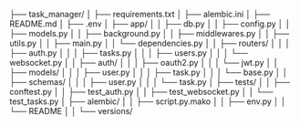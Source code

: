 ├── task_manager/
│   ├── requirements.txt
│   ├── alembic.ini
│   ├── README.md
│   ├── .env
│   ├── app/
│   │   ├── db.py
│   │   ├── config.py
│   │   ├── models.py
│   │   ├── background.py
│   │   ├── middlewares.py
│   │   ├── utils.py
│   │   ├── main.py
│   │   └── dependencies.py
│   │   ├── routers/
│   │   │   ├── auth.py
│   │   │   ├── tasks.py
│   │   │   ├── users.py
│   │   │   └── websocket.py
│   │   ├── auth/
│   │   │   ├── oauth2.py
│   │   │   └── jwt.py
│   │   ├── models/
│   │   │   ├── user.py
│   │   │   ├── task.py
│   │   │   └── base.py
│   │   ├── schemas/
│   │   │   ├── user.py
│   │   │   └── task.py
│   ├── tests/
│   │   ├── conftest.py
│   │   ├── test_auth.py
│   │   ├── test_websocket.py
│   │   └── test_tasks.py
│   ├── alembic/
│   │   ├── script.py.mako
│   │   ├── env.py
│   │   └── README
│   │   └── versions/
